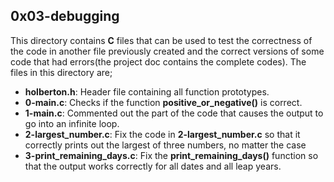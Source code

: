 ## 0x03-debugging
This directory contains __C__ files that can be used to test the correctness of the code in another file previously created and the correct versions of some code that had errors(the project doc contains the complete codes). The files in this directory are;
- __holberton.h__: Header file containing all function prototypes.
- __0-main.c__: Checks if the function __positive_or_negative()__ is correct.
- __1-main.c__:  Commented out the part of the code that causes the output to go into an infinite loop.
- __2-largest_number.c__: Fix the code in __2-largest_number.c__ so that it correctly prints out the largest of three numbers, no matter the case
- __3-print_remaining_days.c__: Fix the __print_remaining_days()__ function so that the output works correctly for all dates and all leap years.

